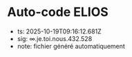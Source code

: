 # Auto-code ELIOS
- ts: 2025-10-19T09:16:12.681Z
- sig: ∞.je.toi.nous.432.528
- note: fichier généré automatiquement